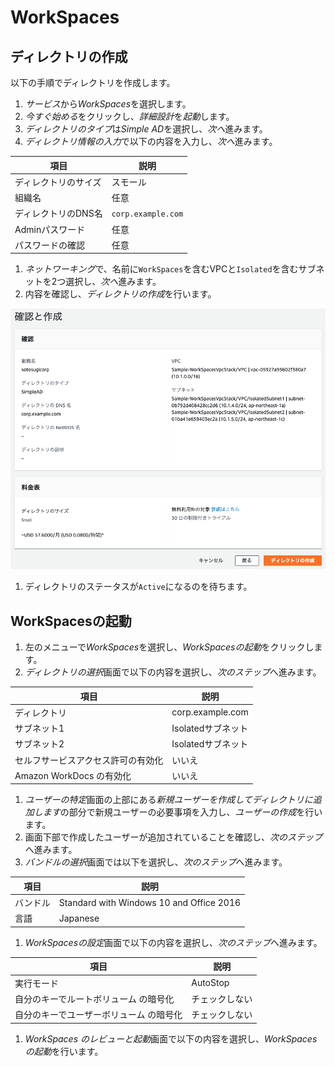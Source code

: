 # WorkSpaces

## ディレクトリの作成

以下の手順でディレクトリを作成します。

1. *サービス*から*WorkSpaces*を選択します。
1. *今すぐ始める*をクリックし、*詳細設計*を*起動*します。
1. *ディレクトリのタイプ*は*Simple AD*を選択し、*次へ*進みます。
1. *ディレクトリ情報の入力*で以下の内容を入力し、*次へ*進みます。

  |項目|説明|
  |---|---|
  |ディレクトリのサイズ|スモール|
  |組織名|任意|
  |ディレクトリのDNS名|`corp.example.com`|
  |Adminパスワード|任意|
  |パスワードの確認|任意|

1. *ネットワーキング*で、名前に`WorkSpaces`を含むVPCと`Isolated`を含むサブネットを2つ選択し、*次へ*進みます。
1. 内容を確認し、*ディレクトリの作成*を行います。

![](images/workspaces01.png)

1. ディレクトリのステータスが`Active`になるのを待ちます。

## WorkSpacesの起動

1. 左のメニューで*WorkSpaces*を選択し、*WorkSpacesの起動*をクリックします。
1. *ディレクトリの選択*画面で以下の内容を選択し、*次のステップ*へ進みます。

  |項目|説明|
  |---|---|
  |ディレクトリ|corp.example.com|
  |サブネット1|Isolatedサブネット|
  |サブネット2|Isolatedサブネット|
  |セルフサービスアクセス許可の有効化|いいえ|
  |Amazon WorkDocs の有効化|いいえ|
  
1. *ユーザーの特定*画面の上部にある*新規ユーザーを作成してディレクトリに追加します*の部分で新規ユーザーの必要事項を入力し、*ユーザーの作成*を行います。
1. 画面下部で作成したユーザーが追加されていることを確認し、*次のステップ*へ進みます。
1. *バンドルの選択*画面では以下を選択し、*次のステップ*へ進みます。

  |項目|説明|
  |---|---|
  |バンドル|Standard with Windows 10 and Office 2016|
  |言語|Japanese|
  
1. *WorkSpacesの設定*画面で以下の内容を選択し、*次のステップ*へ進みます。

  |項目|説明|
  |---|---|
  |実行モード|AutoStop|
  |自分のキーでルートボリューム の暗号化|チェックしない|
  |自分のキーでユーザーボリューム の暗号化|チェックしない|

1. *WorkSpaces のレビューと起動*画面で以下の内容を選択し、*WorkSpacesの起動*を行います。
